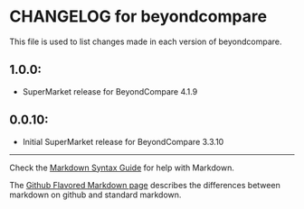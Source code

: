 # CHANGELOG for beyondcompare

This file is used to list changes made in each version of beyondcompare.

## 1.0.0:
- SuperMarket release for BeyondCompare 4.1.9

## 0.0.10:
- Initial SuperMarket release for BeyondCompare 3.3.10


- - - 
Check the [Markdown Syntax Guide](http://daringfireball.net/projects/markdown/syntax) for help with Markdown.

The [Github Flavored Markdown page](http://github.github.com/github-flavored-markdown/) describes the differences between markdown on github and standard markdown.
